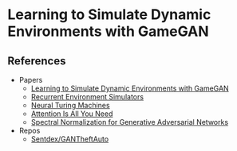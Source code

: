 # Learning to Simulate Dynamic Environments with GameGAN

## References
- Papers
  - [Learning to Simulate Dynamic Environments with GameGAN](https://arxiv.org/abs/2005.12126)<br>
  - [Recurrent Environment Simulators](https://arxiv.org/abs/1704.02254)<br>
  - [Neural Turing Machines](https://arxiv.org/abs/1410.5401)<br>
  - [Attention Is All You Need](https://arxiv.org/abs/1706.03762)<br>
  - [Spectral Normalization for Generative Adversarial Networks](https://arxiv.org/abs/1802.05957)<br>
- Repos
  - [Sentdex/GANTheftAuto](https://github.com/Sentdex/GANTheftAuto)<br>
